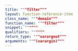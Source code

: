 ```yaml
---
title: """filter"""
layout: function-reference-item
class_name: """domain"""
function_name: """filter"""
snippet: """"""
qualifiers: """"""
return_type: """varargout"""
arguments: """(varargin)"""
---
```


